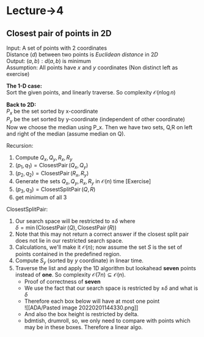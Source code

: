 # Lecture->4
## Closest pair of points in 2D
Input: A set of points with $2$ coordinates  
Distance $(d)$ between two points is *Euclidean distance* in $2D$  
Output: $(a,b): d(a,b)$ is minimum  
Assumption: All points have $x$ and $y$ coordinates (Non distinct left as exercise)  

**The 1-D case:**  
Sort the given points, and linearly traverse. So complexity $\mathcal O(n\log n)$

**Back to 2D:**  
$P_x$ be the set sorted by x-coordinate  
$P_y$ be the set sorted by y-coordinate (independent of other coordinate)  
Now we choose the median using P_x. Then we have two sets, Q,R on left and right of the median (assume median on Q).  

Recursion:  
1. Compute $Q_x,Q_y,R_x,R_y$
2. $(p_1,q_1)=\operatorname{ClosestPair}(Q_x,Q_y)$
3. $(p_2,q_2)=\operatorname{ClosestPair}(R_x,R_y)$
4. Generate the sets $Q_x,Q_y,R_x,R_y$ in $\mathcal O (n)$ time [Exercise]
5. $(p_3,q_3)=\operatorname{ClosestSplitPair}(Q,R)$
6. get minimum of all $3$

ClosestSplitPair:
1. Our search space will be restricted to $\pm \delta$ where  
  $\delta=\operatorname{min}(\operatorname{ClosestPair}(Q),\operatorname{ClosestPair}(R))$
2. Note that this may not return a correct answer if the closest split pair does not lie in our restricted search space.
3. Calculations, we'll make it $\mathcal O(n)$; now assume the set $S$ is the set of points contained in the predefined region.
4. Compute $S_y$ (sorted by $y$ coordinate) in linear time.
5. Traverse the list and apply the 1D algorithm but lookahead **seven** points instead of **one**. So complexity $\mathcal O(7n)\subseteq\mathcal O(n)$.
	- Proof of correctness of **seven**
	- We use the fact that our search space is restricted by $\pm\delta$ and what is $\delta$
	- Therefore each box below will have at most one point  
	   ![[ADA/Pasted image 20220201144330.png]]
	 - And also the box height is restricted by delta.
	 - bdmtish, drumroll, so, we only need to compare with points which may be in these boxes. Therefore a linear algo.